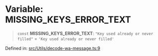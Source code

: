 # Variable: MISSING\_KEYS\_ERROR\_TEXT

> `const` **MISSING\_KEYS\_ERROR\_TEXT**: `"Key used already or never filled"` = `'Key used already or never filled'`

Defined in: [src/Utils/decode-wa-message.ts:9](https://github.com/Fokusdotid/Baileys/blob/db1d3e5f41e9eede5877460f9adbb0224021575c/src/Utils/decode-wa-message.ts#L9)
